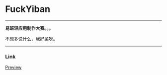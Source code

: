 # FuckYiban
***

**易班轻应用制作大赛。。。**

不想多说什么，我好菜呀。

***

### Link

[Preview](http://dcmmcc.tk/webapp/tools.php)



